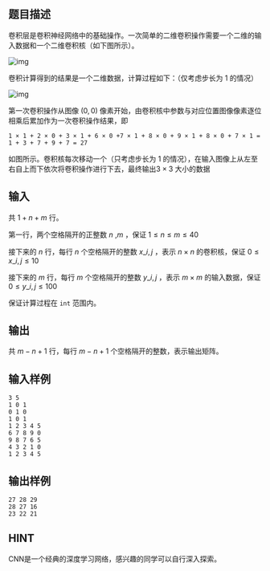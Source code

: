 ## 题目描述

卷积层是卷积神经网络中的基础操作。一次简单的二维卷积操作需要一个二维的输入数据和一个二维卷积核（如下图所示）。

![img](http://cos.pansis.site/202310221522725.png)

卷积计算得到的结果是一个二维数据，计算过程如下：（仅考虑步长为 $1$ 的情况）

![img](http://cos.pansis.site/202310221522107.png)

第一次卷积操作从图像 $(0, 0)$ 像素开始，由卷积核中参数与对应位置图像像素逐位相乘后累加作为一次卷积操作结果，即

`1 × 1 + 2 × 0 + 3 × 1 + 6 × 0 +7 × 1 + 8 × 0 + 9 × 1 + 8 × 0 + 7 × 1 = 1 + 3 + 7 + 9 + 7 = 27`

如图所示。卷积核每次移动一个（只考虑步长为 $1$ 的情况），在输入图像上从左至右自上而下依次将卷积操作进行下去，最终输出$3 × 3$ 大小的数据

## 输入

共 $1+n+m$ 行。

第一行，两个空格隔开的正整数 $n$ ,$m$ ，保证 $1\le n \le  m \le  40$  

接下来的 $n$ 行，每行 $n$ 个空格隔开的整数 $x\_{i,j}$ ，表示 $n×n$ 的卷积核，保证 $0\le   x\_{i,j} \le  10$ 

接下来的 $m$ 行，每行 $m$ 个空格隔开的整数 $y\_{i,j}$ ，表示 $m×m$ 的输入数据，保证 $0\le   y\_{i,j} \le  100$

保证计算过程在 `int` 范围内。

## 输出

共 $m-n+1$ 行，每行 $m-n+1$ 个空格隔开的整数，表示输出矩阵。

## 输入样例


    3 5
    1 0 1
    0 1 0
    1 0 1
    1 2 3 4 5
    6 7 8 9 0
    9 8 7 6 5
    4 3 2 1 0
    1 2 3 4 5

## 输出样例

    27 28 29
    28 27 16
    23 22 21

## HINT

CNN是一个经典的深度学习网络，感兴趣的同学可以自行深入探索。